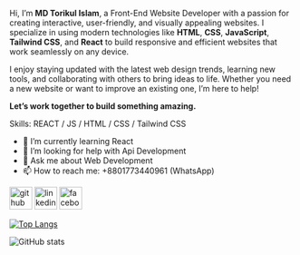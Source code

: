 Hi, I’m **MD Torikul Islam**, a Front-End Website Developer with a passion for creating interactive, user-friendly, and visually appealing websites. I specialize in using modern technologies like **HTML**, **CSS**, **JavaScript**, **Tailwind CSS**, and **React** to build responsive and efficient websites that work seamlessly on any device.

I enjoy staying updated with the latest web design trends, learning new tools, and collaborating with others to bring ideas to life. Whether you need a new website or want to improve an existing one, I’m here to help!

**Let’s work together to build something amazing.**

Skills:  REACT / JS / HTML / CSS / Tailwind CSS


- 🌱 I’m currently learning React 
- 🤔 I’m looking for help with Api Development 
- 💬 Ask me about Web Development 
- 📫 How to reach me: +8801773440961 (WhatsApp) 


[<img src='https://cdn.jsdelivr.net/npm/simple-icons@3.0.1/icons/github.svg' alt='github' height='40'>](https://github.com/torikulse)  [<img src='https://cdn.jsdelivr.net/npm/simple-icons@3.0.1/icons/linkedin.svg' alt='linkedin' height='40'>](https://www.linkedin.com/in/https://www.linkedin.com/in/torikulse//)  [<img src='https://cdn.jsdelivr.net/npm/simple-icons@3.0.1/icons/facebook.svg' alt='facebook' height='40'>](https://www.facebook.com/https://www.facebook.com/torikulse)  

[![Top Langs](https://github-readme-stats.vercel.app/api/top-langs/?username=torikulse)](https://github.com/anuraghazra/github-readme-stats)

![GitHub stats](https://github-readme-stats.vercel.app/api?username=torikulse&show_icons=true)  

